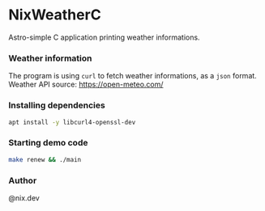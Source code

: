 # NixWeatherC
Astro-simple C application printing weather informations.

### Weather information
The program is using `curl` to fetch weather informations, as a `json` format.
Weather API source: https://open-meteo.com/

### Installing dependencies
```bash
apt install -y libcurl4-openssl-dev
```

### Starting demo code
```bash
make renew && ./main
```

### Author
@nix.dev
